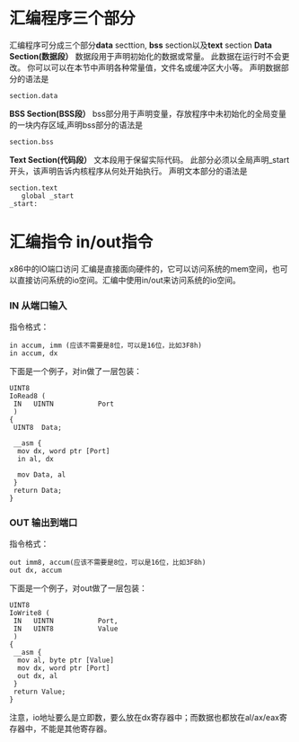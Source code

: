 # 汇编程序三个部分
汇编程序可分成三个部分**data** secttion, **bss** section以及**text** section
**Data Section(数据段）**
数据段用于声明初始化的数据或常量。 此数据在运行时不会更改。 你可以可以在本节中声明各种常量值，文件名或缓冲区大小等。
声明数据部分的语法是
```text
section.data
```
**BSS Section(BSS段）**
bss部分用于声明变量，存放程序中未初始化的全局变量的一块内存区域,声明bss部分的语法是
```text
section.bss
```
**Text Section(代码段）**
文本段用于保留实际代码。 此部分必须以全局声明_start开头，该声明告诉内核程序从何处开始执行。
声明文本部分的语法是
```text
section.text
   global _start
_start:
```

# 汇编指令 in/out指令
x86中的IO端口访问
汇编是直接面向硬件的，它可以访问系统的mem空间，也可以直接访问系统的io空间。汇编中使用in/out来访问系统的io空间。

### IN 从端口输入

指令格式：
```
in accum, imm (应该不需要是8位，可以是16位，比如3F8h)
in accum, dx
```
下面是一个例子，对in做了一层包装：
```
UINT8
IoRead8 (
 IN   UINTN           Port
 )
{
 UINT8  Data;
  
 __asm {
  mov dx, word ptr [Port]
  in al, dx
  
  mov Data, al
 }
 return Data;
}
```

### OUT 输出到端口
指令格式：
```
out imm8, accum(应该不需要是8位，可以是16位，比如3F8h)
out dx, accum
```

下面是一个例子，对out做了一层包装：
```
UINT8
IoWrite8 (
 IN   UINTN           Port,
 IN   UINT8           Value
 )
{
 __asm {
  mov al, byte ptr [Value]
  mov dx, word ptr [Port]
  out dx, al
 }
 return Value; 
}
```
注意，io地址要么是立即数，要么放在dx寄存器中；而数据也都放在al/ax/eax寄存器中，不能是其他寄存器。
